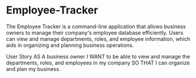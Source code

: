 # Employee-Tracker
The Employee Tracker is a command-line application that allows business owners to manage their company's employee database efficiently. Users can view and manage departments, roles, and employee information, which aids in organizing and planning business operations.

User Story
AS A business owner
I WANT to be able to view and manage the departments, roles, and employees in my company
SO THAT I can organize and plan my business.